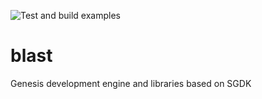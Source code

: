 ![Test and build examples](https://github.com/kubilus1/blast/workflows/Test%20and%20build%20examples/badge.svg)

# blast
Genesis development engine and libraries based on SGDK
